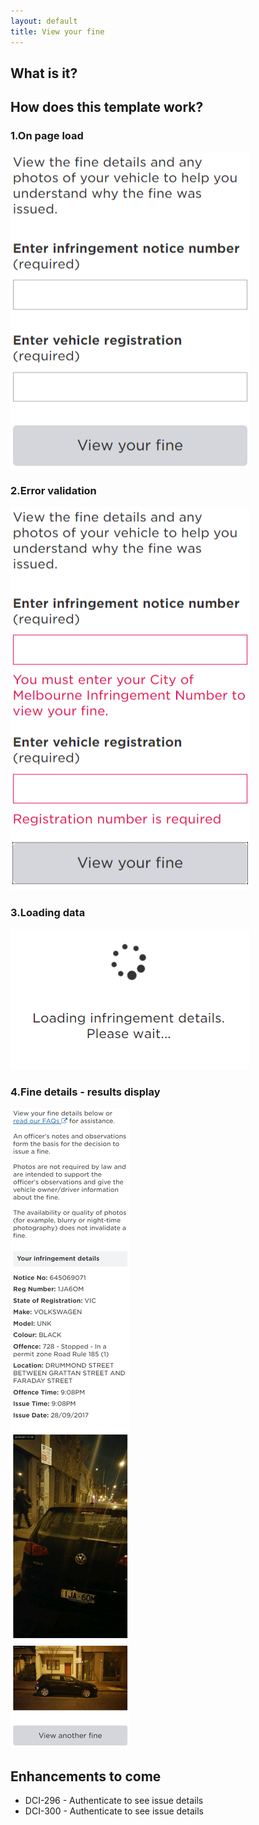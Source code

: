 ```yaml
---
layout: default
title: View your fine
---
```


## What is it?

## How does this template work?

### 1.On page load

![](img/view_your_fine1.png)

### 2.Error validation

![](img/view_your_fine2.png)

### 3.Loading data

![](img/view_your_fine3.png)

### 4.Fine details - results display

![](img/view_your_fine4.png)


## Enhancements to come 

- DCI-296  - Authenticate to see issue details 
- DCI-300  - Authenticate to see issue details 




